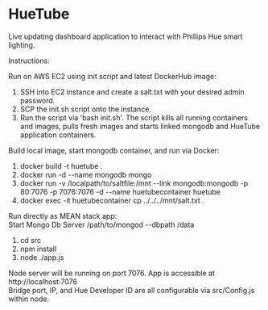HueTube
=======

Live updating dashboard application to interact with Phillips Hue smart lighting.

Instructions:

Run on AWS EC2 using init script and latest DockerHub image:

1) SSH into EC2 instance and create a salt.txt with your desired admin password.
2) SCP the init.sh script onto the instance.
3) Run the script via 'bash init.sh'. The script kills all running containers and images, pulls fresh images and starts linked mongodb and HueTube application containers.

Build local image, start mongodb container, and run via Docker:<br/>

1) docker build -t huetube .<br/>
2) docker run -d --name mongodb mongo
3) docker run  -v /localpath/to/saltfile:/mnt --link mongodb:mongodb -p 80:7076 -p 7076:7076 -d --name huetubecontainer huetube
4) docker exec -it huetubecontainer cp ../../../mnt/salt.txt . <br/>

Run directly as MEAN stack app:<br/>
Start Mongo Db Server /path/to/mongod --dbpath /data
1) cd src<br/>
2) npm install<br/>
3) node ./app.js<br/>

Node server will be running on port 7076. App is accessible at http://localhost:7076<br/> 
Bridge port, IP, and Hue Developer ID are all configurable via src/Config.js within node. 



